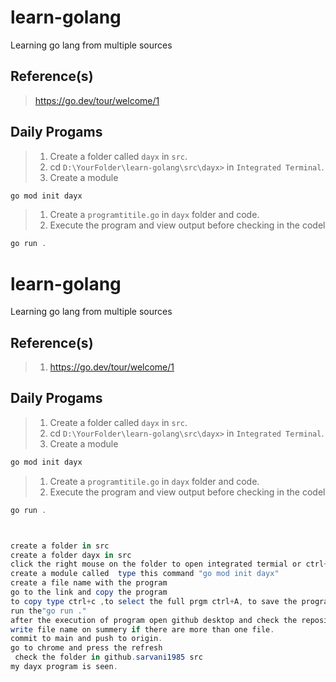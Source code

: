# learn-golang

Learning go lang from multiple sources

## Reference(s)

>https://go.dev/tour/welcome/1 

## Daily Progams

> 1. Create a folder called `dayx` in `src`.
> 1. cd `D:\YourFolder\learn-golang\src\dayx>` in `Integrated Terminal`.
> 1. Create a module

```powershell
go mod init dayx
```

> 1. Create a `programtitile.go` in `dayx` folder and code.
> 1. Execute the program and view output before checking in the codel

```powershell
go run .
```
# learn-golang

Learning go lang from multiple sources

## Reference(s)

> 1. <https://go.dev/tour/welcome/1>

## Daily Progams

> 1. Create a folder called `dayx` in `src`.
> 1. cd `D:\YourFolder\learn-golang\src\dayx>` in `Integrated Terminal`.
> 1. Create a module

```powershell
go mod init dayx
```

> 1. Create a `programtitile.go` in `dayx` folder and code.
> 1. Execute the program and view output before checking in the codel

```powershell
go run .



create a folder in src
create a folder dayx in src
click the right mouse on the folder to open integrated termial or ctrl+tilda.
create a module called  type this command "go mod init dayx"
create a file name with the program
go to the link and copy the program 
to copy type ctrl+c ,to select the full prgm ctrl+A, to save the program  ctrl+s.
run the"go run ."
after the execution of program open github desktop and check the repositary name or else click on the file menu and open go lang folder.
write file name on summery if there are more than one file.
commit to main and push to origin.
go to chrome and press the refresh 
 check the folder in github.sarvani1985 src 
my dayx program is seen.